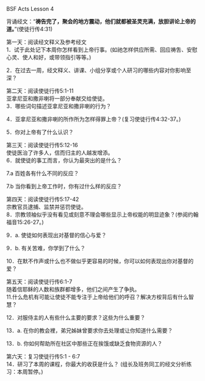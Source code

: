 BSF Acts Lesson 4  

背诵经文：“**祷告完了，聚会的地方震动，他们就都被圣灵充满，放胆讲论上帝的道。**”(使徒行传4:31)  

第一天：阅读经文释义及参考经文  
1．试于此处记下本周你怎样看到上帝行事。(如祂怎样供应所需、回应祷吿、安慰心灵、使人和好，或带领指引等等。)  

2．在过去一周，经文释义、讲课、小组分享或个人研习的哪些内容对你影响至深？  


第二天：阅读使徒行传5:1-11  
亚拿尼亚和撒非喇将一部分奉献交给使徒。  
3．哪些词句描述亚拿尼亚和撒非喇的行为？  

4．亚拿尼亚和撒非喇的所作所为怎样得罪上帝？(复习使徒行传4:32-37。)  

5．你对上帝有了什么认识？  


第三天：阅读使徒行传5:12-16  
使徒医治了许多人，信而归主的人越发增添。  
6．就使徒的事工而言，你认为最突出的是什么？  

7.a 百姓各有什么不同的反应？  

7.b 当你看到上帝工作时，你有过什么样的反应？  


第四天：阅读使徒行传5:17-42  
宗教官员逮捕、监禁并惩罚使徒。  
8．宗教领袖似乎没有看见或刻意不理会哪些显示上帝权能的明显迹象？(参阅约翰福音15:26-27。)  

9．a. 使徒如何表现出对基督的信心与爱？  

9．b. 有关苦难，你学到了什么？  

10．在默不作声或什么也不做似乎更容易的时候，你可以如何表现出你对基督的爱？  


第五天：阅读使徒行传6:1-7  
随着信耶稣的人数和族群都增多，他们之间产生了争执。  
11.什么危机有可能让使徒不能专注于上帝给他们的呼召？解决方桉背后有什么智慧？  

12．对服侍主的人有些什么主要的要求？这些为什么重要？  

13．a. 在你的教会裡，弟兄姊妹曾要求你去处理或让你知道什么需要？  

13．b. 你如何帮助所在社区中那些正在挨饿或缺乏食物资源的人？  


第六天：复习使徒行传5:1 - 6:7  
14．研习了本周的课程，你最大的收获是什么？ (组长及班务同工的经文分析练习：本周暂停。)  



